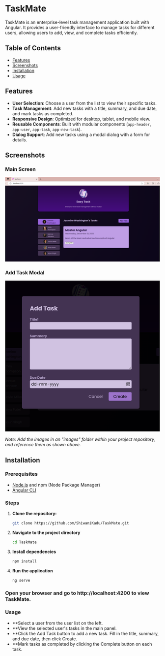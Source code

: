 # TaskMate

TaskMate is an enterprise-level task management application built with Angular. It provides a user-friendly interface to manage tasks for different users, allowing users to add, view, and complete tasks efficiently.

## Table of Contents
- [Features](#features)
- [Screenshots](#screenshots)
- [Installation](#installation)
- [Usage](#usage)

## Features

- **User Selection**: Choose a user from the list to view their specific tasks.
- **Task Management**: Add new tasks with a title, summary, and due date, and mark tasks as completed.
- **Responsive Design**: Optimized for desktop, tablet, and mobile view.
- **Reusable Components**: Built with modular components (`app-header`, `app-user`, `app-task`, `app-new-task`).
- **Dialog Support**: Add new tasks using a modal dialog with a form for details.

## Screenshots

### Main Screen
![Main Screen](./public/ui-project.png)

### Add Task Modal
![Add Task Modal](./public/ui-task.png)

*Note: Add the images in an "images" folder within your project repository, and reference them as shown above.*

## Installation

### Prerequisites
- [Node.js](https://nodejs.org/) and npm (Node Package Manager)
- [Angular CLI](https://angular.io/cli)

### Steps
1. **Clone the repository:**
   ```bash
   git clone https://github.com/ShiwaniKadu/TaskMate.git
   ```
2. **Navigate to the project directory**
   ```bash
   cd TaskMate
   ```
3. **Install dependencies**
   ```bash
   npm install
   ```
4. **Run the application**
   ```bash
   ng serve
   ```

### Open your browser and go to http://localhost:4200 to view TaskMate.

### Usage
- **Select a user from the user list on the left.
- **View the selected user's tasks in the main panel.
- **Click the Add Task button to add a new task. Fill in the title, summary, and due date, then click Create.
- **Mark tasks as completed by clicking the Complete button on each task.



